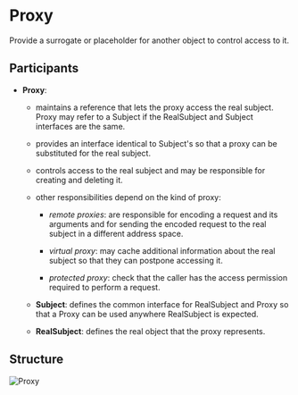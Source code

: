 # Proxy

Provide a surrogate or placeholder for another object to control access to it.

## Participants

* __Proxy__:
  * maintains a reference that lets the proxy access the real subject. Proxy may refer to a Subject if the RealSubject and Subject interfaces are the same.
  
  * provides an interface identical to Subject's so that a proxy can be substituted for the real subject.

  * controls access to the real subject and may be responsible for creating and deleting it.

  * other responsibilities depend on the kind of proxy:
  
    * *remote proxies*: are responsible for encoding a request and its arguments and for sending the encoded request to the real subject in a different address space.

    * *virtual proxy*: may cache additional information about the real subject so that they can postpone accessing it.

    * *protected proxy*: check that the caller has the access permission required to perform a request.
  
  * __Subject__: defines the common interface for RealSubject and Proxy so that a Proxy can be used anywhere RealSubject is expected.

  * __RealSubject__: defines the real object that the proxy represents.

## Structure

![Proxy](https://raw.githubusercontent.com/DocBrown85/design_patterns/master/images/proxy.svg)
